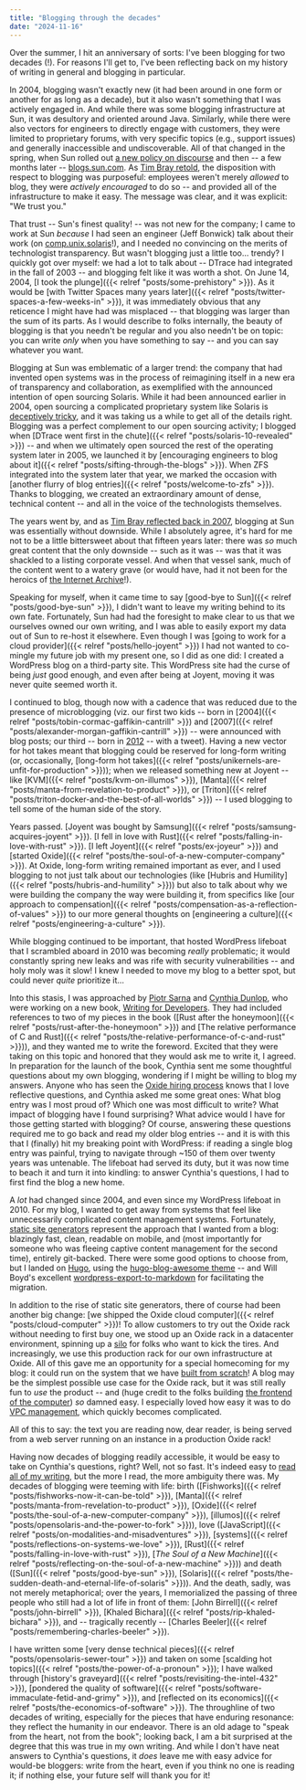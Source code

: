 ```yaml
---
title: "Blogging through the decades"
date: "2024-11-16"
---
```


Over the summer, I hit an anniversary of sorts:  I've been blogging for
two decades (!).
For reasons I'll get to, I've been reflecting back on
my history of writing in general and blogging in particular.

In 2004, blogging wasn't exactly new (it had been around in one form or
another for as long as a decade), but it also wasn't something that I
was
actively engaged in.  And while there was some blogging infrastructure
at Sun, it was desultory and oriented around Java. Similarly,
while there were also vectors for engineers to directly engage with
customers, they were limited to proprietary forums, with very specific
topics (e.g., support issues) and generally inaccessible and undiscoverable.
All of that changed in the spring, when 
Sun rolled out 
[a new policy on discourse](https://www.tbray.org/ongoing/When/200x/2004/05/02/Policy) and then -- a few months later --
[blogs.sun.com](https://www.tbray.org/ongoing/When/200x/2004/06/06/BSC).
As [Tim Bray retold](https://www.tbray.org/ongoing/When/200x/2004/05/02/PolicyMaking),
the disposition with respect to blogging was
purposeful:  employees weren't merely *allowed* to blog,
they were *actively encouraged* to do so -- and provided all of the infrastructure
to make it easy.  The message was clear, and it was explicit: "We trust you."

That trust -- Sun's finest quality! -- was not new for the company; I came to work at Sun *because* I had seen an
engineer (Jeff Bonwick)
talk about their work (on
[comp.unix.solaris](https://groups.google.com/g/comp.unix.solaris/c/e2C6JIxPHfA/m/rq7XBHY4P74J)!), and I needed no convincing on the merits of technologist
transparency.
But wasn't blogging just a little too... trendy?
I quickly got over myself:
we had a lot to talk about -- DTrace had integrated in the fall of 2003 --
and blogging felt like it was
worth a shot. On June 14, 2004,
[I took the plunge]({{< relref "posts/some-prehistory" >}}).
As it would be 
[with Twitter Spaces many years later]({{< relref "posts/twitter-spaces-a-few-weeks-in" >}}),
it was immediately obvious that any reticence I might have had was misplaced --
that blogging was larger than the sum of its parts.
As I would describe to folks internally, the beauty of blogging is that
you needn't be regular and you also needn't be on topic: you can write
*only* when you have something to say -- and you can say whatever you want.

Blogging at Sun was emblematic of a larger trend:
the company that had invented open systems was in the process of 
reimagining itself in a new era of transparency and collaboration,
as exemplified with the announced
intention of open sourcing Solaris.
While it had been announced earlier in 2004, open sourcing a complicated
proprietary system like Solaris is
[deceptively tricky](https://www.youtube.com/watch?v=Zpnncakrelk#t=11m12s),
and it was taking us a while to get all of the 
details right.
Blogging was a perfect complement to our open sourcing activity;
I blogged when
[DTrace went first in the chute]({{< relref "posts/solaris-10-revealed" >}}) --
and when we ultimately 
open sourced the rest of the operating system later in 2005,
we launched it by 
[encouraging engineers to blog about it]({{< relref "posts/sifting-through-the-blogs" >}}).
When ZFS integrated into the system later that year, we marked the
occasion with
[another flurry of blog entries]({{< relref "posts/welcome-to-zfs" >}}). Thanks
to blogging, we created an extraordinary amount of dense, technical content -- and
all in the voice of the technologists themselves.

The years went by,
and as
[Tim Bray reflected back in 2007](https://www.tbray.org/ongoing/When/200x/2007/04/27/BSC),
blogging at Sun was essentially without downside.
While I absolutely agree, it's hard for me not to be a little bittersweet about
that fifteen years later:  there was *so* much great content that 
the only downside -- such as it was -- was that it was shackled to a
listing corporate vessel.
And when that vessel sank, much of the content went to a watery grave
(or would have, had it not been for the heroics of [the Internet Archive](https://web.archive.org/)!).

Speaking for myself,
when it came time to say
[good-bye to Sun]({{< relref "posts/good-bye-sun" >}}), I didn't want
to leave my writing behind to its own fate. Fortunately, Sun had had the foresight to make
clear to us that we ourselves owned our own writing,
and I was able to easily export my data out of Sun to re-host
it elsewhere.
Even though I was 
[going to work for a cloud provider]({{< relref "posts/hello-joyent" >}})
I had not wanted to co-mingle my future job with my present one,
so I did as one did:  I created a WordPress blog on a
third-party site.
This WordPress site had the curse of being *just* good enough, and even after being
at Joyent, moving it was never quite seemed worth it.

I continued to blog, though now with a cadence that was reduced due to
the presence of microblogging (viz.
our first two kids -- 
born in 
[2004]({{< relref "posts/tobin-cormac-gaffikin-cantrill" >}})
and
[2007]({{< relref "posts/alexander-morgan-gaffikin-cantrill" >}})
-- were announced with blog posts;
our third -- born in 
[2012](https://x.com/bcantrill/status/200764623824240640) --
with a tweet).
Having a new vector for hot takes meant that blogging could be reserved
for long-form writing (or, occasionally,
[long-form hot takes]({{< relref "posts/unikernels-are-unfit-for-production" >}}));
when we released something new at Joyent -- like
[KVM]({{< relref "posts/kvm-on-illumos" >}}),
[Manta]({{< relref "posts/manta-from-revelation-to-product" >}}), or
[Triton]({{< relref "posts/triton-docker-and-the-best-of-all-worlds" >}}) --
I used blogging to tell some of the human side of the story.

Years passed. 
[Joyent was bought by Samsung]({{< relref "posts/samsung-acquires-joyent" >}}).
[I fell in love with Rust]({{< relref "posts/falling-in-love-with-rust" >}}).
[I left Joyent]({{< relref "posts/ex-joyeur" >}}) and
[started Oxide]({{< relref "posts/the-soul-of-a-new-computer-company" >}}).
At Oxide, long-form writing remained important as ever, and I used 
blogging to not just talk about our technologies
(like [Hubris and Humility]({{< relref "posts/hubris-and-humility" >}}))
but also to talk about why we were building the company the way
were building it,
from specifics like
[our approach to compensation]({{< relref "posts/compensation-as-a-reflection-of-values" >}}) to our more general thoughts on
[engineering a culture]({{< relref "posts/engineering-a-culture" >}}).

While blogging continued to be important, 
that hosted WordPress lifeboat that I scrambled aboard in 2010 was becoming
*really* problematic; it would constantly spring new leaks and was rife with security
vulnerabilities -- and holy moly was it slow!  I knew I needed to move my blog
to a better spot, but could never *quite* prioritize it...

Into this stasis, I was approached by [Piotr Sarna](https://bio.sarna.dev/) and
[Cynthia Dunlop](https://www.linkedin.com/in/cynthiadunlop/), who were working on a
new book, 
[Writing for Developers](https://www.manning.com/books/writing-for-developers). They had included references to two of my
pieces in the book 
([Rust after the honeymoon]({{< relref "posts/rust-after-the-honeymoon" >}}) and
[The relative performance of C and Rust]({{< relref "posts/the-relative-performance-of-c-and-rust" >}})),
and they wanted me to write the foreword.  Excited that they were taking
on this topic and honored that they would ask me to write it, I agreed.
In preparation for the launch of the book, Cynthia sent me some thoughtful
questions about my own blogging, wondering if I might be willing to blog
my answers.
Anyone who has seen the [Oxide hiring process](https://rfd.shared.oxide.computer/rfd/0003) knows that I
love reflective questions, and Cynthia asked me some great ones:
What blog entry was I most proud of?  Which one was most difficult to write?
What impact of blogging have I found surprising? What advice would I have
for those getting started with blogging?
Of course, answering these questions required me to go back and read 
my older blog entries -- and it is with this that I (finally) hit my breaking
point with WordPress:  if reading a single blog entry was painful, trying to
navigate through ~150 of them over twenty years was untenable.
The lifeboat had served its duty, but it was now time to beach it and 
turn it into kindling: to answer Cynthia's questions, I had to first find
the blog a new home.

A *lot* had changed since 2004, and even since my WordPress lifeboat in 2010.
For my blog, I wanted to get away from systems that feel like unnecessarily complicated
content management systems. Fortunately,
[static site generators](https://en.wikipedia.org/wiki/Static_site_generator)
represent the approach that I wanted
from a blog: blazingly fast, clean, readable on mobile,
and (most importantly for someone who was fleeing captive content
management for the second time), entirely git-backed.
There were some good options to choose from, but 
I landed on 
[Hugo](https://gohugo.io/), using the 
[hugo-blog-awesome theme](https://github.com/hugo-sid/hugo-blog-awesome) --
and Will Boyd's excellent [wordpress-export-to-markdown](https://github.com/lonekorean/wordpress-export-to-markdown) for facilitating the migration.

In addition to the rise of static site generators,
there of course had been another big change:
[we shipped the Oxide cloud computer]({{< relref "posts/cloud-computer" >}})!
To allow customers to try out the Oxide rack without needing to first
buy one, we stood up an Oxide rack in a datacenter environment,
spinning up a 
[silo](https://docs.oxide.computer/guides/operator/silo-management) for
folks who want to kick the tires.
And increasingly, we use this production rack for our own infrastructure at Oxide.
All of this gave me an opportunity for a special homecoming for my blog:
it could run on the system that we have [built from scratch](https://oxide-and-friends.transistor.fm/episodes/tales-from-the-bringup-lab-2021-12-06)!
A blog may be the simplest possible use case for the Oxide rack,
but it was still really fun to *use* the product -- and (huge
credit to the folks building
[the frontend of the computer](https://oxide-and-friends.transistor.fm/episodes/the-frontend-of-the-computer)) *so* damned easy.  I especially loved how easy it
was to do [VPC management](https://docs.oxide.computer/guides/configuring-guest-networking), which quickly becomes complicated.

All of this to say: the text you are reading now, dear reader, is being
served from a web server running on an instance in a production Oxide rack!

Having now decades of blogging readily accessible, it would be easy
to take on Cynthia's questions, right?  Well, not so fast.
It's indeed easy to [read all of my writing](/), but the more I read, the more
ambiguity there was.
My decades of blogging were teeming with life:
birth ([Fishworks]({{< relref "posts/fishworks-now-it-can-be-told" >}}),
[Manta]({{< relref "posts/manta-from-revelation-to-product" >}}),
[Oxide]({{< relref "posts/the-soul-of-a-new-computer-company" >}}),
[illumos]({{< relref "posts/opensolaris-and-the-power-to-fork" >}})),
love ([JavaScript]({{< relref "posts/on-modalities-and-misadventures" >}}),
[systems]({{< relref "posts/reflections-on-systems-we-love" >}}),
[Rust]({{< relref "posts/falling-in-love-with-rust" >}}),
[*The Soul of a New Machine*]({{< relref "posts/reflecting-on-the-soul-of-a-new-machine" >}}))
and death ([Sun]({{< relref "posts/good-bye-sun" >}}),
[Solaris]({{< relref "posts/the-sudden-death-and-eternal-life-of-solaris" >}})).
And the death, sadly, was not merely metaphorical;
over the years, I memorialized the passing of three people who still had a lot
of life in front of them:
[John Birrell]({{< relref "posts/john-birrell" >}}),
[Khaled Bichara]({{< relref "posts/rip-khaled-bichara" >}}),
and -- tragically recently --
[Charles Beeler]({{< relref "posts/remembering-charles-beeler" >}}).

I have written some [very dense technical 
pieces]({{< relref "posts/opensolaris-sewer-tour" >}}) and
taken on some [scalding hot topics]({{< relref "posts/the-power-of-a-pronoun" >}});
I have walked through
[history's graveyard]({{< relref "posts/revisiting-the-intel-432" >}}),
[pondered the quality of software]({{< relref "posts/software-immaculate-fetid-and-grimy" >}}), and
[reflected on its economics]({{< relref "posts/the-economics-of-software" >}}).
The throughline of two decades of writing,
especially for the pieces that have enduring resonance:
they reflect the humanity in our endeavor.
There is an old adage to "speak from the heart, not from the book"; looking
back, I am a bit surprised at
the degree that this was true in my own writing.
And while I don't have neat answers to Cynthia's questions, it *does* leave
me with easy advice for would-be bloggers:  write from the heart, even if you
think no one is reading it; if nothing else, your future self will thank you
for it!

